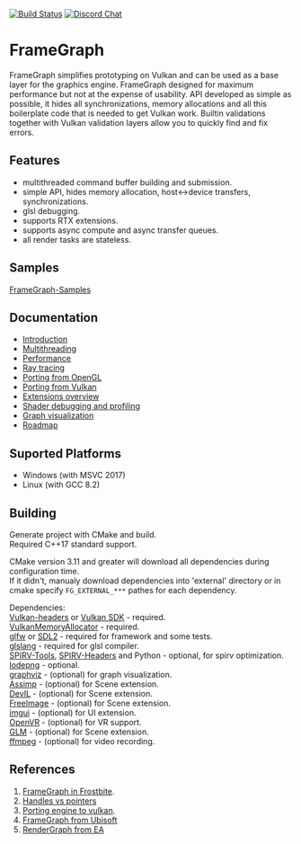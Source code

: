 [![Build Status](https://api.travis-ci.com/azhirnov/FrameGraph.svg?branch=dev)](https://travis-ci.com/azhirnov/FrameGraph)
[![Discord Chat](https://img.shields.io/discord/651853834246815744.svg)](https://discord.gg/cMW955R)

# FrameGraph

FrameGraph simplifies prototyping on Vulkan and can be used as a base layer for the graphics engine.
FrameGraph designed for maximum performance but not at the expense of usability. API developed as simple as possible, it hides all synchronizations, memory allocations and all this boilerplate code that is needed to get Vulkan work. Builtin validations together with Vulkan validation layers allow you to quickly find and fix errors.

## Features
* multithreaded command buffer building and submission.
* simple API, hides memory allocation, host<->device transfers, synchronizations.
* glsl debugging.
* supports RTX extensions.
* supports async compute and async transfer queues.
* all render tasks are stateless.

## Samples
[FrameGraph-Samples](https://github.com/azhirnov/FrameGraph-Samples)

## Documentation
* [Introduction](docs/Introduction.md)
* [Multithreading](docs/Multithreading.md)
* [Performance](docs/Performance.md)
* [Ray tracing](docs/RayTracing.md)
* [Porting from OpenGL](docs/Porting-from-OpenGL.md)
* [Porting from Vulkan](docs/Porting-from-Vulkan.md)
* [Extensions overview](extensions/Readme.md)
* [Shader debugging and profiling](docs/Shader-debugging.md)
* [Graph visualization](docs/Graph-visualization.md)
* [Roadmap](docs/Roadmap.md)


## Suported Platforms
* Windows (with MSVC 2017)
* Linux (with GCC 8.2)


## Building
Generate project with CMake and build.<br/>
Required C++17 standard support.

CMake version 3.11 and greater will download all dependencies during configuration time.<br/>
If it didn't, manualy download dependencies into 'external' directory or in cmake specify `FG_EXTERNAL_***` pathes for each dependency.

Dependencies:<br/>
[Vulkan-headers](https://github.com/KhronosGroup/Vulkan-Headers) or [Vulkan SDK](https://www.lunarg.com/vulkan-sdk/) - required.<br/>
[VulkanMemoryAllocator](https://github.com/GPUOpen-LibrariesAndSDKs/VulkanMemoryAllocator) - required.<br/>
[glfw](https://github.com/glfw/glfw) or [SDL2](https://www.libsdl.org) - required for framework and some tests.<br/>
[glslang](https://github.com/KhronosGroup/glslang) - required for glsl compiler.<br/>
[SPIRV-Tools](https://github.com/KhronosGroup/SPIRV-Tools), [SPIRV-Headers](https://github.com/KhronosGroup/SPIRV-Headers) and Python - optional, for spirv optimization.<br/>
[lodepng](https://github.com/lvandeve/lodepng) - optional.<br/>
[graphviz](https://www.graphviz.org/) - (optional) for graph visualization.<br/>
[Assimp](https://github.com/assimp/assimp) - (optional) for Scene extension.<br/>
[DevIL](http://openil.sourceforge.net/) - (optional) for Scene extension.<br/>
[FreeImage](http://freeimage.sourceforge.net/) - (optional) for Scene extension.<br/>
[imgui](https://github.com/ocornut/imgui) - (optional) for UI extension.<br/>
[OpenVR](https://github.com/ValveSoftware/openvr) - (optional) for VR support.<br/>
[GLM](https://glm.g-truc.net/0.9.9/index.html) - (optional) for Scene extension.<br/>
[ffmpeg](https://www.ffmpeg.org/) - (optional) for video recording.<br/>


## References
1. [FrameGraph in Frostbite](https://www.gdcvault.com/play/1024612/FrameGraph-Extensible-Rendering-Architecture-in).<br/>
2. [Handles vs pointers](https://floooh.github.io/2018/06/17/handles-vs-pointers.html)<br/>
3. [Porting engine to vulkan](https://gpuopen.com/presentation-porting-engine-to-vulkan-dx12/).<br/>
4. [FrameGraph from Ubisoft](https://developer.download.nvidia.com/assets/gameworks/downloads/regular/GDC17/DX12CaseStudies_GDC2017_FINAL.pdf)
5. [RenderGraph from EA](https://www.khronos.org/assets/uploads/developers/library/2019-reboot-develop-blue/SEED-EA_Rapid-Innovation-Using-Modern-Graphics_Apr19.pdf)
